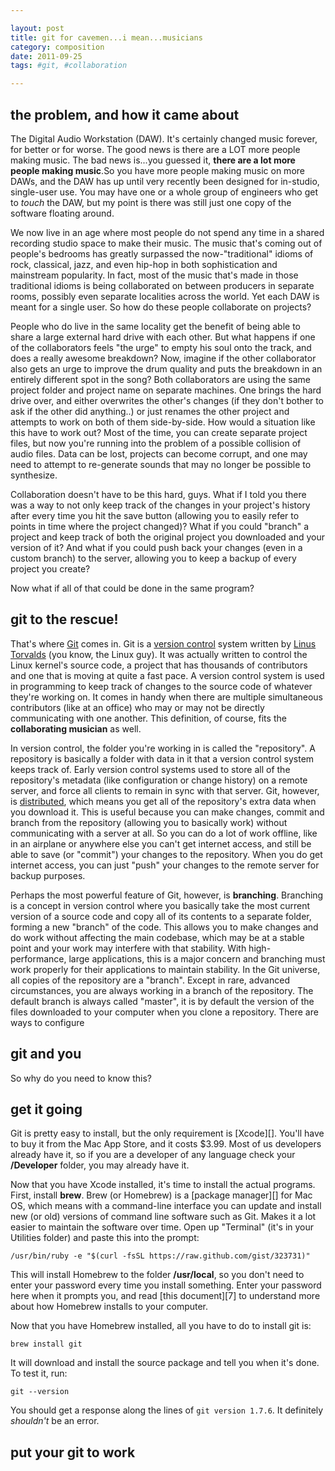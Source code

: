 ```yaml
---

layout: post
title: git for cavemen...i mean...musicians
category: composition
date: 2011-09-25
tags: #git, #collaboration

---
```


## the problem, and how it came about

The Digital Audio Workstation (DAW). It's certainly changed music forever, for better or for worse. The good news is there are a LOT more people making music. The bad news is...you guessed it, **there are a lot more people making music**.So you have more people making music on more DAWs, and the DAW has up until very recently been designed for in-studio, single-user use. You may have one or a whole group of engineers who get to _touch_ the DAW, but my point is there was still just one copy of the software floating around.

We now live in an age where most people do not spend any time in a shared recording studio space to make their music. The music that's coming out of people's bedrooms has greatly surpassed the now-"traditional" idioms of rock, classical, jazz, and even hip-hop in both sophistication and mainstream popularity. In fact, most of the music that's made in those traditional idioms is being collaborated on between producers in separate rooms, possibly even separate localities across the world. Yet each DAW is meant for a single user. So how do these people collaborate on projects?

People who do live in the same locality get the benefit of being able to share a large external hard drive with each other. But what happens if one of the collaborators feels "the urge" to empty his soul onto the track, and does a really awesome breakdown? Now, imagine if the other collaborator also gets an urge to improve the drum quality and puts the breakdown in an entirely different spot in the song? Both collaborators are using the same project folder and project name on separate machines. One brings the hard drive over, and either overwrites the other's changes (if they don't bother to ask if the other did anything..) or just renames the other project and attempts to work on both of them side-by-side. How would a situation like this have to work out? Most of the time, you can create separate project files, but now you're running into the problem of a possible collision of audio files. Data can be lost, projects can become corrupt, and one may need to attempt to re-generate sounds that may no longer be possible to synthesize. 

Collaboration doesn't have to be this hard, guys. What if I told you there was a way to not only keep track of the changes in your project's history after every time you hit the save button (allowing you to easily refer to points in time where the project changed)? What if you could "branch" a project and keep track of both the original project you downloaded and your version of it? And what if you could push back your changes (even in a custom branch) to the server, allowing you to keep a backup of every project you create?

Now what if all of that could be done in the same program?

## git to the rescue!

That's where [Git][1] comes in. Git is a [version control][3] system written by [Linus Torvalds][4] (you know, the Linux guy). It was actually written to control the Linux kernel's source code, a project that has thousands of contributors and one that is moving at quite a fast pace. A version control system is used in programming to keep track of changes to the source code of whatever they're working on. It comes in handy when there are multiple simultaneous contributors (like at an office) who may or may not be directly communicating with one another. This definition, of course, fits the **collaborating musician** as well.

In version control, the folder you're working in is called the "repository". A repository is basically a folder with data in it that a version control system keeps track of. Early version control systems used to store all of the repository's metadata (like configuration or change history) on a remote server, and force all clients to remain in sync with that server. Git, however, is [distributed][2], which means you get all of the repository's extra data when you download it. This is useful because you can make changes, commit and branch from the repository (allowing you to basically work) without communicating with a server at all. So you can do a lot of work offline, like in an airplane or anywhere else you can't get internet access, and still be able to save (or "commit") your changes to the repository. When you do get internet access, you can just "push" your changes to the remote server for backup purposes.

Perhaps the most powerful feature of Git, however, is **branching**. Branching is a concept in version control where you basically take the most current version of a source code and copy all of its contents to a separate folder, forming a new "branch" of the code. This allows you to make changes and do work without affecting the main codebase, which may be at a stable point and your work may interfere with that stability. With high-performance, large applications, this is a major concern and branching must work properly for their applications to maintain stability. In the Git universe, all copies of the repository are a "branch". Except in rare, advanced circumstances, you are always working in a branch of the repository. The default branch is always called "master", it is by default the version of the files downloaded to your computer when you clone a repository. There are ways to configure 

## git and you

So why do you need to know this? 

## get it going

Git is pretty easy to install, but the only requirement is [Xcode][]. You'll have to buy it from the Mac App Store, and it costs $3.99. Most of us developers already have it, so if you are a developer of any language check your **/Developer** folder, you may already have it.

Now that you have Xcode installed, it's time to install the actual programs. First, install **brew**. Brew (or Homebrew) is a [package manager][] for Mac OS, which means with a command-line interface you can update and install new (or old) versions of command line software such as Git. Makes it a lot easier to maintain the software over time. Open up "Terminal" (it's in your Utilities folder) and paste this into the prompt:

`/usr/bin/ruby -e "$(curl -fsSL https://raw.github.com/gist/323731)"`

This will install Homebrew to the folder **/usr/local**, so you don't need to enter your password every time you install something. Enter your password here when it prompts you, and read [this document][7] to understand more about how Homebrew installs to your computer.

Now that you have Homebrew installed, all you have to do to install git is:

`brew install git`

It will download and install the source package and tell you when it's done. To test it, run:

`git --version`

You should get a response along the lines of `git version 1.7.6`. It definitely _shouldn't_ be an error. 

## put your git to work



[1]: http://git-scm.com
[2]: http://en.wikipedia.org/wiki/Distributed_version_control_system
[3]: http://en.wikipedia.org/wiki/Version_control_system
[4]: http://linustorvalds.com